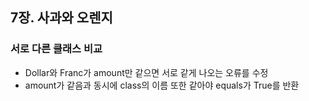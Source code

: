 ## 7장. 사과와 오렌지

### **서로 다른 클래스 비교**
   
- Dollar와 Franc가 amount만 같으면 서로 같게 나오는 오류를 수정  
- amount가 같음과 동시에 class의 이름 또한 같아야 equals가 True를 반환